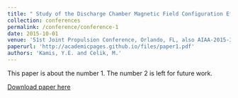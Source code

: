 ```yaml
---
title: " Study of the Discharge Chamber Magnetic Field Configuration Effects on the Electron Cyclotron Resonance (ECR) Microwave Ion Thruster"
collection: conferences
permalink: /conference/conference-1
date: 2015-10-01
venue: '51st Joint Propulsion Conference, Orlando, FL, also AIAA-2015-3826'
paperurl: 'http://academicpages.github.io/files/paper1.pdf'
authors: 'Kamis, Y.E. and Celik, M.'
---
```

This paper is about the number 1. The number 2 is left for future work.

[Download paper here](http://academicpages.github.io/files/paper1.pdf)